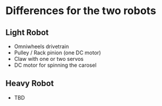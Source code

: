 # Differences for the two robots

## Light Robot 

+ Omniwheels drivetrain
+ Pulley / Rack pinion (one  DC motor)
+ Claw with one or two servos
+ DC motor for spinning the carosel

## Heavy Robot

+ TBD
